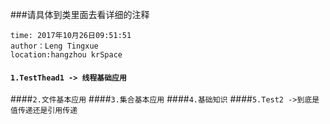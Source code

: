 ###请具体到类里面去看详细的注释
```
time: 2017年10月26日09:51:51
author：Leng Tingxue
location:hangzhou krSpace
```
#### `1.TestThead1 -> 线程基础应用`
####`2.文件基本应用`
####`3.集合基本应用`
####`4.基础知识`
####`5.Test2 ->到底是值传递还是引用传递`
```
```